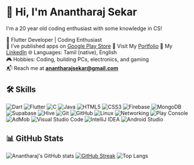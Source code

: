# 👋 Hi, I'm Anantharaj Sekar

I'm a 20 year old coding enthusiast with some knowledge in CS!

 📱 Flutter Developer | Coding Enthusiast  
🚀 I’ve published apps on [Google Play Store](https://play.google.com/store/apps/developer?id=neolex)
💼 Visit My [Portfolio](https://ananth-j.web.app)
🔗 My [LinkedIn](https://www.linkedin.com/in/anantharaj-sekar) 
🌐 Languages: Tamil (native), English  
🎮 Hobbies: Coding, building PCs, electronics, and gaming  
📬 Reach me at **anantharajsekar@gmail.com**

## 🛠️ Skills

![Dart](https://img.shields.io/badge/Dart-0175C2?style=for-the-badge&logo=dart&logoColor=white)
![Flutter](https://img.shields.io/badge/Flutter-02569B?style=for-the-badge&logo=flutter&logoColor=white)
![C](https://img.shields.io/badge/C-00599C?style=for-the-badge&logo=c&logoColor=white)
![Java](https://img.shields.io/badge/Java-007396?style=for-the-badge&logo=java&logoColor=white)
![HTML5](https://img.shields.io/badge/HTML5-E34F26?style=for-the-badge&logo=html5&logoColor=white)
![CSS3](https://img.shields.io/badge/CSS3-1572B6?style=for-the-badge&logo=css3&logoColor=white)
![Firebase](https://img.shields.io/badge/Firebase-FFCA28?style=for-the-badge&logo=firebase&logoColor=black)
![MongoDB](https://img.shields.io/badge/MongoDB-4DB33D?style=for-the-badge&logo=mongodb&logoColor=white)
![Supabase](https://img.shields.io/badge/Supabase-3ECF8E?style=for-the-badge&logo=supabase&logoColor=white)
![Hive](https://img.shields.io/badge/Hive-FFC107?style=for-the-badge&logo=hive&logoColor=black)
![Git](https://img.shields.io/badge/Git-F05032?style=for-the-badge&logo=git&logoColor=white)
![GitHub](https://img.shields.io/badge/GitHub-181717?style=for-the-badge&logo=github&logoColor=white)
![Linux](https://img.shields.io/badge/Linux-FCC624?style=for-the-badge&logo=linux&logoColor=black)
![Networking](https://img.shields.io/badge/Networking-Basic-blue?style=for-the-badge)
![Play Console](https://img.shields.io/badge/Google_Play_Console-34A853?style=for-the-badge&logo=google-play&logoColor=white)
![AdMob](https://img.shields.io/badge/AdMob-EA4335?style=for-the-badge&logo=google-ads&logoColor=white)
![Visual Studio Code](https://img.shields.io/badge/VS_Code-007ACC?style=for-the-badge&logo=visual-studio-code&logoColor=white)
![IntelliJ IDEA](https://img.shields.io/badge/IntelliJ_IDEA-000000?style=for-the-badge&logo=intellij-idea&logoColor=white)
![Android Studio](https://img.shields.io/badge/Android_Studio-3DDC84?style=for-the-badge&logo=android-studio&logoColor=white)



## 📊 GitHub Stats

![Anantharaj's GitHub stats](https://github-readme-stats.vercel.app/api?username=ananth-j&show_icons=true&theme=radical)
[![GitHub Streak](https://github-readme-streak-stats.herokuapp.com/?user=ananth-j&theme=radical)](https://git.io/streak-stats)
![Top Langs](https://github-readme-stats.vercel.app/api/top-langs/?username=ananth-j&layout=compact&theme=radical)









